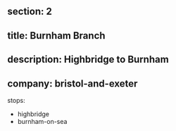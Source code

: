 section: 2
----
title: Burnham Branch
----
description: Highbridge to Burnham
----
company: bristol-and-exeter
----
stops:
- highbridge
- burnham-on-sea

